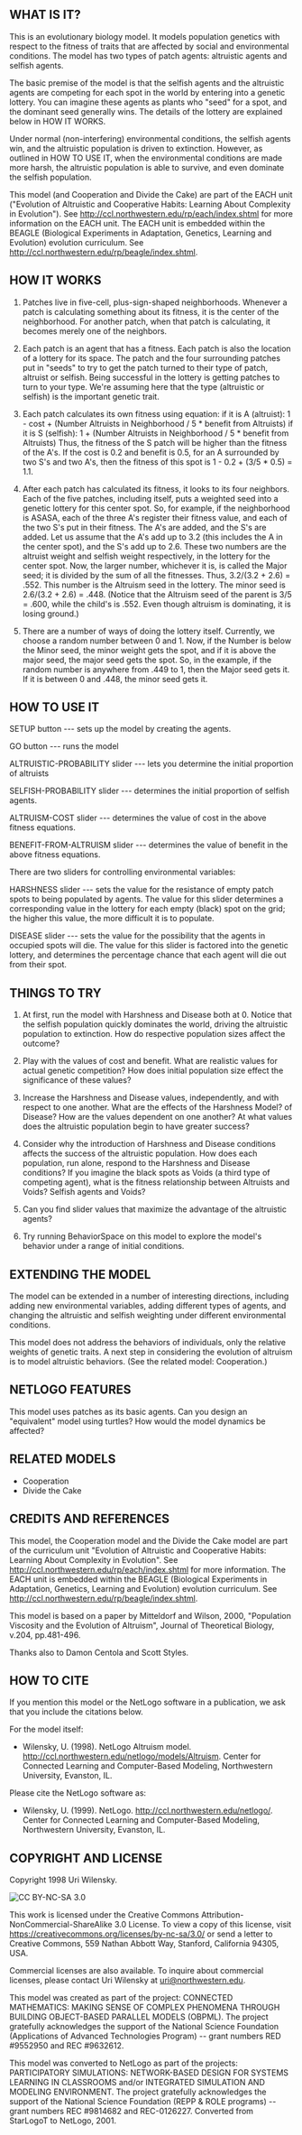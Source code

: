 ## WHAT IS IT?

This is an evolutionary biology model.  It models population genetics with respect to the fitness of traits that are affected by social and environmental conditions.  The model has two types of patch agents: altruistic agents and selfish agents.

The basic premise of the model is that the selfish agents and the altruistic agents are competing for each spot in the world by entering into a genetic lottery.  You can imagine these agents as plants who "seed" for a spot, and the dominant seed generally wins.  The details of the lottery are explained below in HOW IT WORKS.

Under normal (non-interfering) environmental conditions, the selfish agents win, and the altruistic population is driven to extinction.  However, as outlined in HOW TO USE IT, when the environmental conditions are made more harsh, the altruistic population is able to survive, and even dominate the selfish population.

This model (and Cooperation and Divide the Cake) are part of the EACH unit ("Evolution of Altruistic and Cooperative Habits: Learning About Complexity in Evolution").  See http://ccl.northwestern.edu/rp/each/index.shtml for more information on the EACH unit. The EACH unit is embedded within the BEAGLE (Biological Experiments in Adaptation, Genetics, Learning and Evolution) evolution curriculum. See http://ccl.northwestern.edu/rp/beagle/index.shtml.

## HOW IT WORKS

1. Patches live in five-cell, plus-sign-shaped neighborhoods.  Whenever a patch is calculating something about its fitness, it is the center of the neighborhood.  For another patch, when that patch is calculating, it becomes merely one of the neighbors.

2. Each patch is an agent that has a fitness.  Each patch is also the location of a lottery for its space.  The patch and the four surrounding patches put in "seeds" to try to get the patch turned to their type of patch, altruist or selfish. Being successful in the lottery is getting patches to turn to your type.  We're assuming here that the type (altruistic or selfish) is the important genetic trait.

3.  Each patch calculates its own fitness using equation:
    if it is A (altruist): 1 - cost + (Number Altruists in Neighborhood / 5 * benefit from Altruists)
    if it is S (selfish):  1 + (Number Altruists in Neighborhood / 5 * benefit from Altruists)
    Thus, the fitness of the S patch will be higher than the fitness of the A's.  If the cost is 0.2 and benefit is 0.5, for an A surrounded by two S's and two A's, then the fitness of this spot is 1 - 0.2 + (3/5 * 0.5) = 1.1.

4.  After each patch has calculated its fitness, it looks to its four neighbors.  Each of the five patches, including itself, puts a weighted seed into a genetic lottery for this center spot.  So, for example, if the neighborhood is ASASA, each of the three A's register their fitness value, and each of the two S's put in their fitness.  The A's are added, and the S's are added.  Let us assume that the A's add up to 3.2 (this includes the A in the center spot), and the S's add up to 2.6.  These two numbers are the altruist weight and selfish weight respectively, in the lottery for the center spot.  Now, the larger number, whichever it is, is called the Major seed; it is divided by the sum of all the fitnesses.
    Thus, 3.2/(3.2 + 2.6) = .552.  This number is the Altruism seed in the lottery.  The minor seed is 2.6/(3.2 + 2.6) = .448. (Notice that the Altruism seed of the parent is 3/5 = .600, while the child's is .552.  Even though altruism is dominating, it is losing ground.)

5.  There are a number of ways of doing the lottery itself.  Currently, we choose a random number between 0 and 1.  Now, if the Number is below the Minor seed, the minor weight gets the spot, and if it is above the major seed, the major seed gets the spot.  So, in the example, if the random number is anywhere from .449 to 1, then the Major seed gets it. If it is between 0 and .448, the minor seed gets it.

## HOW TO USE IT

SETUP button --- sets up the model by creating the agents.

GO button --- runs the model

ALTRUISTIC-PROBABILITY slider --- lets you determine the initial proportion of altruists

SELFISH-PROBABILITY slider --- determines the initial proportion of selfish agents.

ALTRUISM-COST slider --- determines the value of cost in the above fitness equations.

BENEFIT-FROM-ALTRUISM slider --- determines the value of benefit in the above fitness equations.

There are two sliders for controlling environmental variables:

HARSHNESS slider --- sets the value for the resistance of empty patch spots to being populated by agents.  The value for this slider determines a corresponding value in the lottery for each empty (black) spot on the grid; the higher this value, the more difficult it is to populate.

DISEASE slider --- sets the value for the possibility that the agents in occupied spots will die.  The value for this slider is factored into the genetic lottery, and determines the percentage chance that each agent will die out from their spot.

## THINGS TO TRY

1.  At first, run the model with Harshness and Disease both at 0.  Notice that the selfish population quickly dominates the world, driving the altruistic population to extinction.  How do respective population sizes affect the outcome?

2.  Play with the values of cost and benefit.  What are realistic values for actual genetic competition?  How does initial population size effect the significance of these values?

3.  Increase the Harshness and Disease values, independently, and with respect to one another.  What are the effects of the Harshness Model?  of Disease?  How are the values dependent on one another?  At what values does the altruistic population begin to have greater success?

4.  Consider why the introduction of Harshness and Disease conditions affects the success of the altruistic population.  How does each population, run alone, respond to the Harshness and Disease conditions?  If you imagine the black spots as Voids (a third type of competing agent), what is the fitness relationship between Altruists and Voids?  Selfish agents and Voids?

5.  Can you find slider values that maximize the advantage of the altruistic agents?

6.  Try running BehaviorSpace on this model to explore the model's behavior under a range of initial conditions.

## EXTENDING THE MODEL

The model can be extended in a number of interesting directions, including adding new environmental variables, adding different types of agents, and changing the altruistic and selfish weighting under different environmental conditions.

This model does not address the behaviors of individuals, only the relative weights of genetic traits.  A next step in considering the evolution of altruism is to model altruistic behaviors.  (See the related model: Cooperation.)

## NETLOGO FEATURES

This model uses patches as its basic agents. Can you design an "equivalent" model using turtles?  How would the model dynamics be affected?

## RELATED MODELS

* Cooperation
* Divide the Cake

## CREDITS AND REFERENCES

This model, the Cooperation model and the Divide the Cake model are part of the curriculum unit "Evolution of Altruistic and Cooperative Habits: Learning About Complexity in Evolution".  See http://ccl.northwestern.edu/rp/each/index.shtml for more information. The EACH unit is embedded within the BEAGLE (Biological Experiments in Adaptation, Genetics, Learning and Evolution) evolution curriculum. See http://ccl.northwestern.edu/rp/beagle/index.shtml.

This model is based on a paper by Mitteldorf and Wilson, 2000, "Population Viscosity and the Evolution of Altruism", Journal of Theoretical Biology, v.204, pp.481-496.

Thanks also to Damon Centola and Scott Styles.

## HOW TO CITE

If you mention this model or the NetLogo software in a publication, we ask that you include the citations below.

For the model itself:

* Wilensky, U. (1998).  NetLogo Altruism model.  http://ccl.northwestern.edu/netlogo/models/Altruism.  Center for Connected Learning and Computer-Based Modeling, Northwestern University, Evanston, IL.

Please cite the NetLogo software as:

* Wilensky, U. (1999). NetLogo. http://ccl.northwestern.edu/netlogo/. Center for Connected Learning and Computer-Based Modeling, Northwestern University, Evanston, IL.

## COPYRIGHT AND LICENSE

Copyright 1998 Uri Wilensky.

![CC BY-NC-SA 3.0](http://ccl.northwestern.edu/images/creativecommons/byncsa.png)

This work is licensed under the Creative Commons Attribution-NonCommercial-ShareAlike 3.0 License.  To view a copy of this license, visit https://creativecommons.org/licenses/by-nc-sa/3.0/ or send a letter to Creative Commons, 559 Nathan Abbott Way, Stanford, California 94305, USA.

Commercial licenses are also available. To inquire about commercial licenses, please contact Uri Wilensky at uri@northwestern.edu.

This model was created as part of the project: CONNECTED MATHEMATICS: MAKING SENSE OF COMPLEX PHENOMENA THROUGH BUILDING OBJECT-BASED PARALLEL MODELS (OBPML).  The project gratefully acknowledges the support of the National Science Foundation (Applications of Advanced Technologies Program) -- grant numbers RED #9552950 and REC #9632612.

This model was converted to NetLogo as part of the projects: PARTICIPATORY SIMULATIONS: NETWORK-BASED DESIGN FOR SYSTEMS LEARNING IN CLASSROOMS and/or INTEGRATED SIMULATION AND MODELING ENVIRONMENT. The project gratefully acknowledges the support of the National Science Foundation (REPP & ROLE programs) -- grant numbers REC #9814682 and REC-0126227. Converted from StarLogoT to NetLogo, 2001.

<!-- 1998 2001 -->